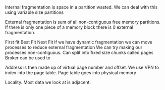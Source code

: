 Internal fragmentation is space in a partition wasted.
We can deal with this using variable size partitions


External fragmentation is sum of all non-contiguous free memory partitions. If there is only one piece of a memory block there is 0 external fragmentation.

First fit
Best Fit
Next Fit
If we have dynamic fragmentation we can move processes to reduce external fragmentation
We can try making our processes non-contiguous. Can split into fixed size chunks called pages
Broker can be used to 

Address is then made up of virtual page number and offset. We use VPN to index into the page table. Page table goes into physical memory



Locality. Most data we look at is adjacent.
